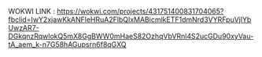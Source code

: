 WOKWI LINK : https://wokwi.com/projects/431751400831704065?fbclid=IwY2xjawKkANFleHRuA2FlbQIxMABicmlkETF1dmNrd3VYRFpuVjlYbUwzAR7-DGkqnzRqwlokQ5mX8GgBWW0mHaeS82OzhqVbVRnl4S2ucGDu90xyVau-tA_aem_k-n7G58hAGupsrn6f8qGXQ
